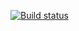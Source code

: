 [![Build status](https://ci.appveyor.com/api/projects/status/blfwy2557a9nqugg?svg=true)](https://ci.appveyor.com/project/dipribytkova/test-api-ci)
